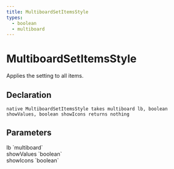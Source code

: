 ```yaml
---
title: MultiboardSetItemsStyle
types:
  - boolean
  - multiboard
---
```


# MultiboardSetItemsStyle
Applies the setting to all items.

## Declaration

```
native MultiboardSetItemsStyle takes multiboard lb, boolean showValues, boolean showIcons returns nothing
```

## Parameters
<dl>
  <dt>lb `multiboard`</dt>
  <dd></dd>

  <dt>showValues `boolean`</dt>
  <dd></dd>

  <dt>showIcons `boolean`</dt>
  <dd></dd>
</dl>